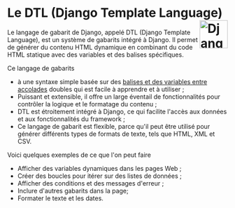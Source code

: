 # Le DTL (Django Template Language) <a href="../../"><img align="right" src="https://www.djangoproject.com/m/img/logos/django-logo-negative.svg" alt="Django" title="Django" widht="auto" height="64px"></a>


Le langage de gabarit de Django, appelé DTL (Django Template Language), est un système de gabarits intégré à Django. Il permet de générer du contenu HTML dynamique en combinant du code HTML statique avec des variables et des balises spécifiques.

Ce langage de gabarits  
* à une syntaxe simple basée sur des [balises et des variables entre accolades](balises) doubles qui est facile à apprendre et à utiliser ;  
* Puissant et extensible, il offre un large éventail de fonctionnalités pour contrôler la logique et le formatage du contenu ;  
* DTL est étroitement intégré à Django, ce qui facilite l'accès aux données et aux fonctionnalités du framework ;  
* Ce langage de gabarit est flexible, parce qu'il peut être utilisé pour générer différents types de formats de texte, tels que HTML, XML et CSV.

Voici quelques exemples de ce que l'on peut faire  
* Afficher des variables dynamiques dans les pages Web ;  
* Créer des boucles pour itérer sur des listes de données ;  
* Afficher des conditions et des messages d'erreur ;  
* Inclure d'autres gabarits dans la page;  
* Formater le texte et les dates.  